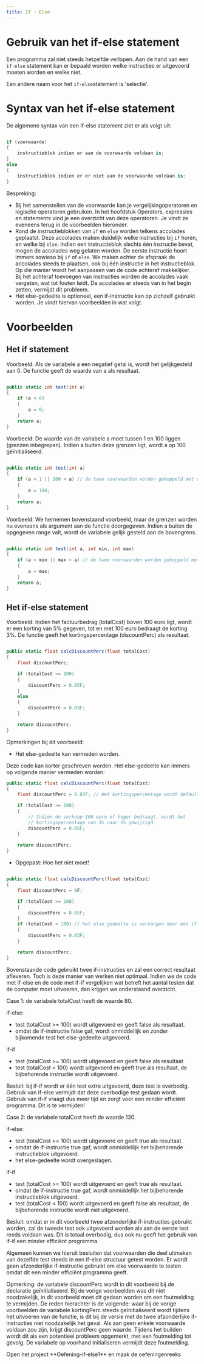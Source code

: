 ```yaml
---
title: If - Else
---
```

# Gebruik van het if-else statement

Een programma zal niet steeds hetzelfde verlopen. Aan de hand van een `if-else` statement kan er bepaald worden welke instructies er uitgevoerd moeten worden en welke niet.

Een andere naam voor het `if-else`statement is 'selectie'.

# Syntax van het if-else statement

De algemene syntax van een if-else statement ziet er als volgt uit:

```csharp

if (voorwaarde)
{
    instructieblok indien er aan de voorwaarde voldaan is;
}
else
{
    instructieblok indien er er niet aan de voorwaarde voldaan is;
}
```

Bespreking:

* Bij het samenstellen van de voorwaarde kan je vergelijkingoperatoren en logische operatoren gebruiken. In het hoofdstuk Operators, expressies en statements vind je een overzicht van deze operatoren. Je vindt ze eveneens terug in de voorbeelden hieronder.
* Rond de instructieblokken van `if` en `else` worden telkens accolades geplaatst. Deze accolades maken duidelijk welke instructies bij `if` horen, en welke bij `else`. Indien een instructieblok slechts één instructie bevat, mogen de accolades weg gelaten worden. De eerste instructie hoort immers sowieso bij `if` of `else`. We maken echter de afspraak de accolades steeds te plaatsen, ook bij één instructie in het instructieblok. Op die manier wordt het aanpassen van de code achteraf makkelijker. Bij het achteraf toevoegen van instructies worden de accolades vaak vergeten, wat tot fouten leidt. De accolades er steeds van in het begin zetten, vermijdt dit probleem.
* Het else-gedeelte is optioneel, een if-instructie kan op zichzelf gebruikt worden. Je vindt hiervan voorbeelden in wat volgt.



# Voorbeelden

## Het if statement

Voorbeeld: Als de variabele a een negatief getal is, wordt het gelijkgesteld aan 0. De functie geeft de waarde van a als resultaat.

```csharp

public static int test(int a)
{
    if (a < 0)
    {
        a = 0;
    }
    return a;
}

```
Voorbeeld: De waarde van de variabele a moet tussen 1 en 100 liggen (grenzen inbegrepen). Indien a buiten deze grenzen ligt, wordt a op 100 geïnitialiseerd.

```csharp

public static int test(int a)
{
    if (a < 1 || 100 < a) // de twee voorwaarden worden gekoppeld met de OR-operator (||)
    {
        a = 100;
    }
    return a;
}

```

Voorbeeld: We hernemen bovenstaand voorbeeld, maar de grenzen worden nu eveneens als argument aan de functie doorgegeven. Indien a buiten de opgegeven range valt, wordt de variabele gelijk gesteld aan de bovengrens.

```csharp

public static int test(int a, int min, int max)
{
    if (a < min || max < a) // de twee voorwaarden worden gekoppeld met de OR-operator (||)
    {
        a = max;
    }
    return a;
}

```

## Het if-else statement

Voorbeeld: Indien het factuurbedrag (totalCost) boven 100 euro ligt, wordt er een korting van 5% gegeven, tot en met 100 euro bedraagt de korting 3%. De functie geeft het kortingspercentage (discountPerc) als resultaat.

```csharp

public static float calcDiscountPerc(float totalCost)
{
    float discountPerc;

    if (totalCost >= 100)
    {
        discountPerc = 0.05F;
    }
    else
    {
        discountPerc = 0.03F;
    }

    return discountPerc;
}

```

Opmerkingen bij dit voorbeeld:

* Het else-gedeelte kan vermeden worden.

Deze code kan korter geschreven worden. Het else-gedeelte kan immers op volgende manier vermeden worden:

```csharp
public static float calcDiscountPerc(float totalCost)
{
    float discountPerc = 0.03F; // Het kortingspercentage wordt default op 3% gezet

    if (totalCost >= 100)
    {
        // Indien de verkoop 100 euro of hoger bedraagt, wordt het 
        // kortingspercentage van 3% naar 5% gewijzigd.
        discountPerc = 0.05F;   
    }
    
    return discountPerc;
}

```

* Opgepast: Hoe het niet moet!

```csharp

public static float calcDiscountPerc(float totalCost)
{
    float discountPerc = 0F;

    if (totalCost >= 100)
    {
        discountPerc = 0.05F;
    }
    if (totalCost < 100) // het else gedeelte is vervangen door een if met bijbehorende test.
    {
        discountPerc = 0.03F;
    }

    return discountPerc;
}

```

Bovenstaande code gebruikt twee if-instructies en zal een correct resultaat afleveren. Toch is deze manier van werken niet optimaal.
Indien we de code met if-else en de code met if-if vergelijken wat betreft het aantal testen dat de computer moet uitvoeren, dan krijgen we onderstaand overzicht. 

Case 1: de variabele totalCost heeft de waarde 80.

if-else:
- test (totalCost >= 100) wordt uitgevoerd en geeft false als resultaat.
- omdat de if-instructie false gaf, wordt onmiddellijk en zonder bijkomende test het else-gedeelte uitgevoerd.

if-if
- test (totalCost >= 100) wordt uitgevoerd en geeft false als resultaat
- test (totalCost < 100) wordt uitgevoerd en geeft true als resultaat, de bijbehorende instructie wordt uitgevoerd.

Besluit: bij if-if wordt er één test extra uitgevoerd, deze test is overbodig. Gebruik van if-else vermijdt dat deze overbodige test gedaan wordt. Gebruik van if-if vraagt dus meer tijd en zorgt voor een minder efficiënt programma. Dit is te vermijden!

Case 2: de variabele totalCost heeft de waarde 130.

if-else:

- test (totalCost >= 100) wordt uitgevoerd en geeft true als resultaat.
- omdat de if-instructie true gaf, wordt onmiddellijk het bijbehorende instructieblok uitgevoerd.
- het else-gedeelte wordt overgeslagen.

if-if

- test (totalCost >= 100) wordt uitgevoerd en geeft true als resultaat.
- omdat de if-instructie true gaf, wordt onmiddellijk het bijbehorende instructieblok uitgevoerd.
- test (totalCost < 100) wordt uitgevoerd en geeft false als resultaat, de bijbehorende instructie wordt niet uitgevoerd.

Besluit: omdat er in dit voorbeeld twee afzonderlijke if-instructies gebruikt worden, zal de tweede test ook uitgevoerd worden als aan de eerste test reeds voldaan was. Dit is totaal overbodig, dus ook nu geeft het gebruik van if-if een minder efficiënt programma. 

Algemeen kunnen we hieruit besluiten dat voorwaarden die deel uitmaken van dezelfde test steeds in een if-else structuur getest worden. Er wordt geen afzonderlijke if-instructie gebruikt om elke voorwaarde te testen omdat dit een minder efficiënt programma geeft.

Opmerking: de variabele discountPerc wordt in dit voorbeeld bij de declaratie geïnitialiseerd. Bij de vorige voorbeelden was dit niet noodzakelijk, in dit voorbeeld moet dit gedaan worden om een foutmelding te vermijden. De reden hierachter is de volgende: waar bij de vorige voorbeelden de variabele kortingPerc steeds geïnitialiseerd wordt tijdens het uitvoeren van de functie, is dit bij de versie met de twee afzonderlijke if-instructies niet noodzakelijk het geval. Als aan geen enkele voorwaarde voldaan zou zijn, krijgt discountPerc geen waarde. Tijdens het builden wordt dit als een potentieel probleem opgemerkt, met een foutmelding tot gevolg. De variabele op voorhand initialiseren vermijdt deze foutmelding.

<div class="note oefening">
<p>Open het project **Oefening-if-else1** en maak de oefeningenreeks</p>
</div>


